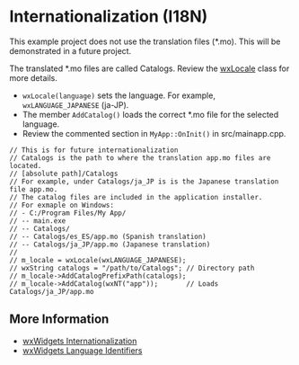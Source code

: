 # Internationalization (I18N)

This example project does not use the translation files (*.mo). This will be demonstrated in a future project.

The translated *.mo files are called Catalogs. Review the [wxLocale](https://docs.wxwidgets.org/3.0/classwx_locale.html) class for more details.
 - `wxLocale(language)` sets the language. For example, `wxLANGUAGE_JAPANESE` (ja-JP).
 - The member `AddCatalog()` loads the correct *.mo file for the selected language.
 - Review the commented section in `MyApp::OnInit()` in src/mainapp.cpp.

```
// This is for future internationalization
// Catalogs is the path to where the translation app.mo files are located.
// [absolute path]/Catalogs
// For example, under Catalogs/ja_JP is is the Japanese translation file app.mo.
// The catalog files are included in the application installer.
// For exmaple on Windows:
// - C:/Program Files/My App/
// -- main.exe
// -- Catalogs/
// -- Catalogs/es_ES/app.mo	(Spanish translation)
// -- Catalogs/ja_JP/app.mo	(Japanese translation)
//
// m_locale = wxLocale(wxLANGUAGE_JAPANESE);
// wxString catalogs = "/path/to/Catalogs";	// Directory path
// m_locale->AddCatalogPrefixPath(catalogs);
// m_locale->AddCatalog(wxNT("app"));		// Loads Catalogs/ja_JP/app.mo
```

## More Information
 - [wxWidgets Internationalization](https://wiki.wxwidgets.org/Internationalization)
 - [wxWidgets Language Identifiers](https://docs.wxwidgets.org/3.0/language_8h.html)

